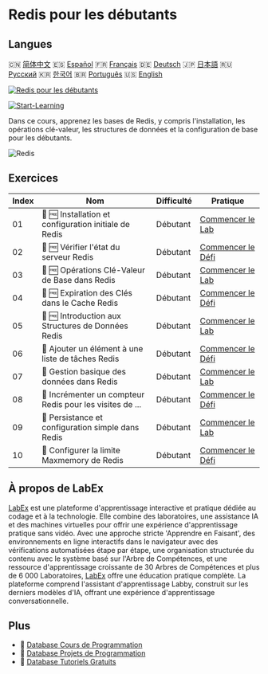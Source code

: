 # Redis pour les débutants

## Langues

🇨🇳 [简体中文](README_zh.md) 🇪🇸 [Español](README_es.md) 🇫🇷 [Français](README_fr.md) 🇩🇪 [Deutsch](README_de.md) 🇯🇵 [日本語](README_ja.md) 🇷🇺 [Русский](README_ru.md) 🇰🇷 [한국어](README_ko.md) 🇧🇷 [Português](README_pt.md) 🇺🇸 [English](README.md) 

[![Redis pour les débutants](https://cover-creator.labex.io/redis-for-beginners.png?lang=fr)](https://labex.io/fr/courses/redis-for-beginners)

[![Start-Learning](https://img.shields.io/badge/Start-Learning-whitesmoke?style=for-the-badge)](https://labex.io/fr/courses/redis-for-beginners)

Dans ce cours, apprenez les bases de Redis, y compris l'installation, les opérations clé-valeur, les structures de données et la configuration de base pour les débutants.

![Redis](https://img.shields.io/badge/Redis-whitesmoke?style=for-the-badge&logo=redis)


## Exercices

|   Index | Nom                                                       | Difficulté   | Pratique                                                                                                                                                      |
|---------|-----------------------------------------------------------|--------------|---------------------------------------------------------------------------------------------------------------------------------------------------------------|
|      01 | 🧩 🆓 Installation et configuration initiale de Redis     | Débutant     | <a target='_blank' href='https://labex.io/fr/labs/redis-installation-and-initial-setup-of-redis-552075?course=redis-for-beginners'>Commencer le Lab</a>       |
|      02 | 🎯 🆓 Vérifier l'état du serveur Redis                    | Débutant     | <a target='_blank' href='https://labex.io/fr/labs/redis-verify-redis-server-status-552152?course=redis-for-beginners'>Commencer le Défi</a>                   |
|      03 | 🧩 🆓 Opérations Clé-Valeur de Base dans Redis            | Débutant     | <a target='_blank' href='https://labex.io/fr/labs/redis-basic-key-value-operations-in-redis-552077?course=redis-for-beginners'>Commencer le Lab</a>           |
|      04 | 🎯 🆓 Expiration des Clés dans le Cache Redis             | Débutant     | <a target='_blank' href='https://labex.io/fr/labs/redis-expire-keys-in-redis-cache-552156?course=redis-for-beginners'>Commencer le Défi</a>                   |
|      05 | 🧩 🆓 Introduction aux Structures de Données Redis        | Débutant     | <a target='_blank' href='https://labex.io/fr/labs/redis-introduction-to-redis-data-structures-552078?course=redis-for-beginners'>Commencer le Lab</a>         |
|      06 | 🎯  Ajouter un élément à une liste de tâches Redis        | Débutant     | <a target='_blank' href='https://labex.io/fr/labs/redis-add-item-to-redis-to-do-list-552161?course=redis-for-beginners'>Commencer le Défi</a>                 |
|      07 | 🧩  Gestion basique des données dans Redis                | Débutant     | <a target='_blank' href='https://labex.io/fr/labs/redis-basic-data-management-in-redis-552076?course=redis-for-beginners'>Commencer le Lab</a>                |
|      08 | 🎯  Incrémenter un compteur Redis pour les visites de ... | Débutant     | <a target='_blank' href='https://labex.io/fr/labs/redis-increment-redis-counter-for-website-visits-552163?course=redis-for-beginners'>Commencer le Défi</a>   |
|      09 | 🧩  Persistance et configuration simple dans Redis        | Débutant     | <a target='_blank' href='https://labex.io/fr/labs/redis-persistence-and-simple-configuration-in-redis-552079?course=redis-for-beginners'>Commencer le Lab</a> |
|      10 | 🎯  Configurer la limite Maxmemory de Redis               | Débutant     | <a target='_blank' href='https://labex.io/fr/labs/redis-configure-redis-maxmemory-limit-552162?course=redis-for-beginners'>Commencer le Défi</a>              |

## À propos de LabEx

[LabEx](https://labex.io) est une plateforme d'apprentissage interactive et pratique dédiée au codage et à la technologie. Elle combine des laboratoires, une assistance IA et des machines virtuelles pour offrir une expérience d'apprentissage pratique sans vidéo. Avec une approche stricte 'Apprendre en Faisant', des environnements en ligne interactifs dans le navigateur avec des vérifications automatisées étape par étape, une organisation structurée du contenu avec le système basé sur l'Arbre de Compétences, et une ressource d'apprentissage croissante de 30 Arbres de Compétences et plus de 6 000 Laboratoires, [LabEx](https://labex.io) offre une éducation pratique complète. La plateforme comprend l'assistant d'apprentissage Labby, construit sur les derniers modèles d'IA, offrant une expérience d'apprentissage conversationnelle.

## Plus

- 🔗 [Database Cours de Programmation](https://github.com/labex-labs/awesome-programming-courses)
- 🔗 [Database Projets de Programmation](https://github.com/labex-labs/awesome-programming-projects)
- 🔗 [Database Tutoriels Gratuits](https://github.com/labex-labs/database-free-tutorials)

